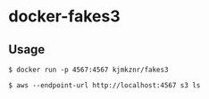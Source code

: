 docker-fakes3
=============

Usage
-----

```
$ docker run -p 4567:4567 kjmkznr/fakes3
```

```
$ aws --endpoint-url http://localhost:4567 s3 ls
```
